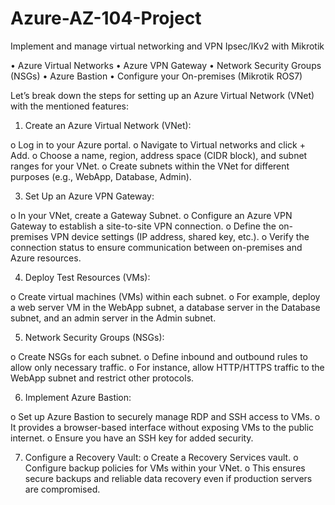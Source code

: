 # Azure-AZ-104-Project
Implement and manage virtual networking and VPN Ipsec/IKv2 with Mikrotik

•	Azure Virtual Networks
•	Azure VPN Gateway
•	Network Security Groups (NSGs)
•	Azure Bastion
•	Configure your On-premises (Mikrotik ROS7)

Let’s break down the steps for setting up an Azure Virtual Network (VNet) with the mentioned features:

1.	Create an Azure Virtual Network (VNet):

o Log in to your Azure portal.
o	Navigate to Virtual networks and click + Add.
o	Choose a name, region, address space (CIDR block), and subnet ranges for your VNet.
o	Create subnets within the VNet for different purposes (e.g., WebApp, Database, Admin).

3.	Set Up an Azure VPN Gateway:

o	In your VNet, create a Gateway Subnet.
o	Configure an Azure VPN Gateway to establish a site-to-site VPN connection.
o	Define the on-premises VPN device settings (IP address, shared key, etc.).
o	Verify the connection status to ensure communication between on-premises and Azure resources.

4.	Deploy Test Resources (VMs):

o	Create virtual machines (VMs) within each subnet.
o	For example, deploy a web server VM in the WebApp subnet, a database server in the Database subnet, and an admin server in the Admin subnet.

5.	Network Security Groups (NSGs):

o	Create NSGs for each subnet.
o	Define inbound and outbound rules to allow only necessary traffic.
o	For instance, allow HTTP/HTTPS traffic to the WebApp subnet and restrict other protocols.

6.	Implement Azure Bastion:

o	Set up Azure Bastion to securely manage RDP and SSH access to VMs.
o	It provides a browser-based interface without exposing VMs to the public internet.
o	Ensure you have an SSH key for added security.

7.	Configure a Recovery Vault:
o	Create a Recovery Services vault.
o	Configure backup policies for VMs within your VNet.
o	This ensures secure backups and reliable data recovery even if production servers are compromised.
